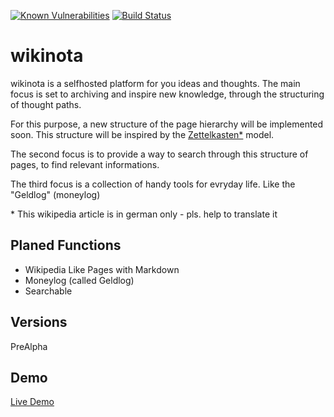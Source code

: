 [![Known Vulnerabilities](https://snyk.io/test/github/wikinota/wikinota/badge.svg?targetFile=package.json)](https://snyk.io/test/github/wikinota/wikinota?targetFile=package.json)
[![Build Status](https://travis-ci.org/wikinota/wikinota.svg?branch=master)](https://travis-ci.org/wikinota/wikinota)

# wikinota
wikinota is a selfhosted platform for you ideas and thoughts.
The main focus is set to archiving and inspire new knowledge, through the structuring of thought paths.

For this purpose, a new structure of the page hierarchy will be implemented soon.
This structure will be inspired by the [Zettelkasten*](https://de.wikipedia.org/wiki/Zettelkasten) model.

The second focus is to provide a way to search through this structure of pages, to find relevant informations.

The third focus is a collection of handy tools for evryday life. Like the "Geldlog" (moneylog)

\* This wikipedia article is in german only - pls. help to translate it

## Planed Functions
- Wikipedia Like Pages with Markdown
- Moneylog (called Geldlog)
- Searchable

## Versions

PreAlpha


## Demo
[Live Demo](https://wikinota.github.io/wikinota/dist)
